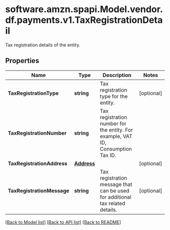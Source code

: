 # software.amzn.spapi.Model.vendor.df.payments.v1.TaxRegistrationDetail
Tax registration details of the entity.

## Properties

Name | Type | Description | Notes
------------ | ------------- | ------------- | -------------
**TaxRegistrationType** | **string** | Tax registration type for the entity. | [optional] 
**TaxRegistrationNumber** | **string** | Tax registration number for the entity. For example, VAT ID, Consumption Tax ID. | 
**TaxRegistrationAddress** | [**Address**](Address.md) |  | [optional] 
**TaxRegistrationMessage** | **string** | Tax registration message that can be used for additional tax related details. | [optional] 

[[Back to Model list]](../README.md#documentation-for-models) [[Back to API list]](../README.md#documentation-for-api-endpoints) [[Back to README]](../README.md)

